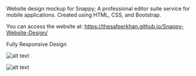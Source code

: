 Website design mockup for Snappy; A professional editor suite service for mobile applications. Created using HTML, CSS, and Bootstrap.

You can access the website at:  https://thesafeerkhan.github.io/Snappy-Website-Design/

Fully Responsive Design

![alt text](https://github.com/thesafeerkhan/Snappy-Website-Design/blob/master/images/pagescreen1.png)

![alt text](https://github.com/thesafeerkhan/Snappy-Website-Design/blob/master/images/pagescreen2.png)
